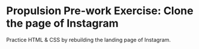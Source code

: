 # Propulsion Pre-work Exercise: Clone the page of Instagram

Practice HTML & CSS by rebuilding the landing page of Instagram.